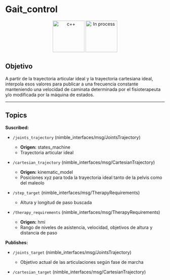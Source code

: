 # Gait_control

<div align="center">
    <img width=100px src="https://img.shields.io/badge/lenguage-%20c++-blue" alt="c++">
    <img width=100px src="https://img.shields.io/badge/status-in%20process-orange" alt="In process">
</div>

## Objetivo

A partir de la trayectoria articular ideal y la trayectoria cartesiana ideal, interpola esos valores para publicar a una frecuencia constante manteniendo una velocidad de caminata determinada por el fisioterapeuta y/o modificada por la máquina de estados.

---

## Topics

**Suscribed:**

- `/joints_trajectory` (nimble_interfaces/msg/JointsTrajectory)
  - **Origen:** states_machine
  - Trayectoria articular ideal
   
- `/cartesian_trajectory` (nimble_interfaces/msg/CartesianTrajectory)
  - **Origen:** kinematic_model
  - Posiciones xyz para toda la trayectoria ideal tanto de la pelvis como del maleolo
  
- `/step_target` (nimble_interfaces/msg/TherapyRequirements)
  - Altura y longitud de paso buscada 

- `/therapy_requirements` (nimble_interfaces/msg/TherapyRequirements)
  - **Origen:** hmi
  - Rango de niveles de asistencia, velocidad, objetivos de altura y distancia de paso
			
**Publishes:**

- `/joints_target` (nimble_interfaces/msg/JointsTrajectory) 
  - Objetivo actual de las articulaciones según fase de marcha

- `/cartesian_target` (nimble_interfaces/msg/CartesianTrajectory)
